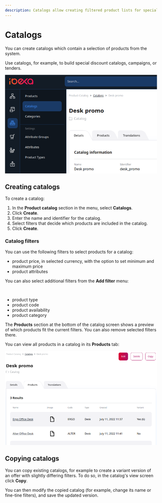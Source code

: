 ```yaml
---
description: Catalogs allow creating filtered product lists for special purposes, for example promos, campaigns, or tenders.
---
```


# Catalogs

You can create catalogs which contain a selection of products from the system.

Use catalogs, for example, to build special discount catalogs, campaigns, or tenders.

![Catalog menu with a sample catalog](img/catalog.png)

## Creating catalogs

To create a catalog:

1. In the **Product catalog** section in the menu, select **Catalogs**.
2. Click **Create**.
3. Enter the name and identifier for the catalog.
4. Select filters that decide which products are included in the catalog.
5. Click **Create**.

### Catalog filters

You can use the following filters to select products for a catalog:

- product price, in selected currency, with the option to set minimum and maximum price
- product attributes

You can also select additional filters from the **Add filter** menu:

![]()

- product type
- product code
- product availability
- product category

The **Products** section at the bottom of the catalog screen shows a preview of which products fit the current filters.
You can also remove selected filters there.

You can view all products in a catalog in its **Products** tab:

![List of products in a catalog](img/catalogs_product_list.png)

## Copying catalogs

You can copy existing catalogs, for example to create a variant version of an offer with slightly differing filters.
To do so, in the catalog's view screen click **Copy**.

You can then modify the copied catalog (for example, change its name or fine-tine filters), and save the updated version.
